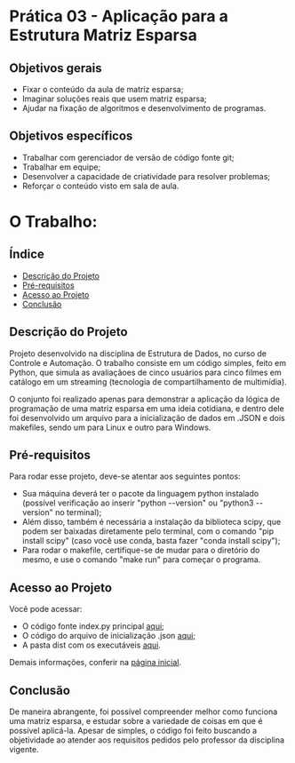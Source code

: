 # Prática 03 - Aplicação para a Estrutura Matriz Esparsa

## Objetivos gerais

- Fixar o conteúdo da aula de matriz esparsa;<br>
- Imaginar soluções reais que usem matriz esparsa;<br>
- Ajudar na fixação de algoritmos e desenvolvimento de programas.

## Objetivos específicos

- Trabalhar com gerenciador de versão de código fonte git;<br>
- Trabalhar em equipe;<br>
- Desenvolver a capacidade de criatividade para resolver problemas;<br>
- Reforçar o conteúdo visto em sala de aula.

# O Trabalho:

## Índice

* [Descrição do Projeto](#descrição-do-projeto)
* [Pré-requisitos](#pré-requisitos)
* [Acesso ao Projeto](#acesso-ao-projeto)
* [Conclusão](#conclusão)

## Descrição do Projeto

Projeto desenvolvido na disciplina de Estrutura de Dados, no curso de Controle e Automação. O trabalho consiste em um código simples, feito em Python, que simula as avaliaçãoes de cinco usuários para cinco filmes em catálogo em um streaming (tecnologia de compartilhamento de multimídia).

O conjunto foi realizado apenas para demonstrar a aplicação da lógica de programação de uma matriz esparsa em uma ideia cotidiana, e dentro dele foi desenvolvido um arquivo para a inicialização de dados em .JSON e dois makefiles, sendo um para Linux e outro para Windows.

## Pré-requisitos

Para rodar esse projeto, deve-se atentar aos seguintes pontos:

- Sua máquina deverá ter o pacote da linguagem python instalado (possível verificação ao inserir "python --version" ou "python3 --version" no terminal);<br>
- Além disso, também é necessária a instalação da biblioteca scipy, que podem ser baixadas diretamente pelo terminal, com o comando "pip install scipy" (caso você use conda, basta fazer "conda install scipy");<br>
- Para rodar o makefile, certifique-se de mudar para o diretório do mesmo, e use o comando "make run" para começar o programa.

## Acesso ao Projeto

Você pode acessar: 

- O código fonte index.py principal [aqui](https://github.com/Kayzwk/ed-matriz-esparsa/blob/main/index.py);<br>
- O código do arquivo de inicialização .json [aqui](https://github.com/Kayzwk/ed-matriz-esparsa/blob/main/dist/test.json);<br>
- A pasta dist com os executáveis [aqui](https://github.com/Kayzwk/ed-matriz-esparsa/tree/main/dist).

Demais informações, conferir na [página inicial](https://github.com/Kayzwk/ed-matriz-esparsa/tree/main).

## Conclusão

De maneira abrangente, foi possível compreender melhor como funciona uma matriz esparsa, e estudar sobre a variedade de coisas em que é possível aplicá-la. Apesar de simples, o código foi feito buscando a objetividade ao atender aos requisitos pedidos pelo professor da disciplina vigente. 




